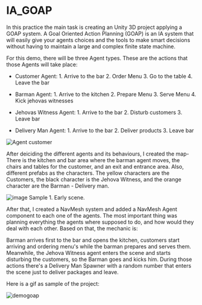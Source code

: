 # IA_GOAP

In this practice the main task is creating an Unity 3D project applying a GOAP system. A Goal Oriented Action Planning (GOAP) is an IA system that will easily give your agents choices and the tools to make smart decisions without having to maintain a large and complex finite state machine.

For this demo, there will be three Agent types. These are the actions that those Agents will take place:

- Customer Agent: 1. Arrive to the bar 2. Order Menu 3. Go to the table 4. Leave the bar

- Barman Agent: 1. Arrive to the kitchen 2. Prepare Menu 3. Serve Menu 4. Kick jehovas witnesses

- Jehovas Witness Agent: 1. Arrive to the bar 2. Disturb customers 3. Leave bar

- Delivery Man Agent: 1. Arrive to the bar 2. Deliver products 3. Leave bar

![Agent customer](https://user-images.githubusercontent.com/114673717/214602631-95edb4d4-fa4c-468a-8a43-ff544fc53ee3.png)


After deiciding the different agents and its behaviours, I created the map- There is the kitchen and bar area where the barman agent moves, the chairs and tables for the customer, and an exit and entrance area. Also, different prefabs as the characters. The yellow characters are the Customers, the black character is the Jehova Witness, and the orange character are the Barman - Delivery man.

![image](https://user-images.githubusercontent.com/114673717/214023532-ae85bd0d-9b48-4f3f-922f-5739b84f16cc.png)
Sample 1. Early scene.

After that, I created a NavMesh system and added a NavMesh Agent component to each one of the agents. The most important thing was planning everything the agents where supposed to do, and how would they deal with each other. Based on that, the mechanic is:

Barman arrives first to the bar and opens the kitchen, customers start arriving and ordering menu's while the barman prepares and serves them. Meanwhile, the Jehova Witness agent enters the scene and starts disturbing the customers, so the Barman goes and kicks him. During those actions there's a Delivery Man Spawner with a random number that enters the scene just to deliver packages and leave.

Here is a gif as sample of the project:

![demogoap](https://user-images.githubusercontent.com/114673717/214605643-2dff0ac1-4f80-497b-a6b7-c1e07bce81d0.gif)

